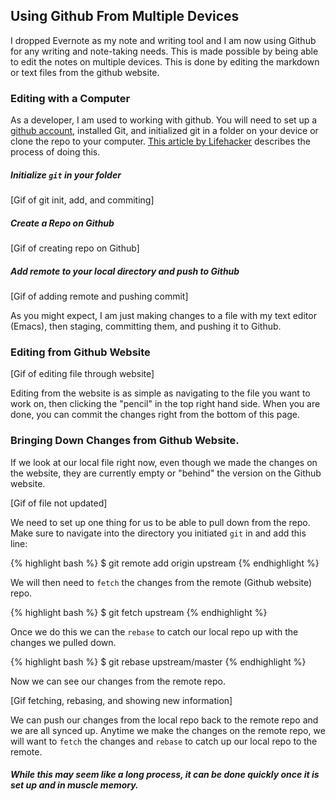 ## Using Github From Multiple Devices

I dropped Evernote as my note and writing tool and I am now using Github for any writing and note-taking needs. This is made possible by being able to edit the notes on multiple devices. This is done by editing the markdown or text files from the github website.

### Editing with a Computer

As a developer, I am used to working with github. You will need to set up a [github account](), installed Git, and initialized git in a folder on your device or clone the repo to your computer. [This article by Lifehacker](http://lifehacker.com/5983680/how-the-heck-do-i-use-github) describes the process of doing this.

##### Initialize `git` in your folder

[Gif of git init, add, and commiting]

##### Create a Repo on Github

[Gif of creating repo on Github]

##### Add remote to your local directory and push to Github

[Gif of adding remote and pushing commit]

As you might expect, I am just making changes to a file with my text editor (Emacs), then staging, committing them, and pushing it to Github. 

### Editing from Github Website

[Gif of editing file through website]

Editing from the website is as simple as navigating to the file you want to work on, then clicking the "pencil" in the top right hand side. When you are done, you can commit the changes right from the bottom of this page.

### Bringing Down Changes from Github Website.

If we look at our local file right now, even though we made the changes on the website, they are currently empty or "behind" the version on the Github website.

[Gif of file not updated]

We need to set up one thing for us to be able to pull down from the repo. Make sure to navigate into the directory you initiated `git` in and add this line:

{% highlight bash %}
  $ git remote add origin upstream <url-to-your-repo>
{% endhighlight  %}

We will then need to `fetch` the changes from the remote (Github website) repo.

{% highlight bash %}
  $ git fetch upstream
{% endhighlight  %}

Once we do this we can the `rebase` to catch our local repo up with the changes we pulled down.

{% highlight bash %}
  $ git rebase upstream/master
{% endhighlight  %}

Now we can see our changes from the remote repo.

[Gif fetching, rebasing, and showing new information]

We can push our changes from the local repo back to the remote repo and we are all synced up. Anytime we make the changes on the remote repo, we will want to `fetch` the changes and `rebase` to catch up our local repo to the remote. 

##### While this may seem like a long process, it can be done quickly once it is set up and in muscle memory. 


